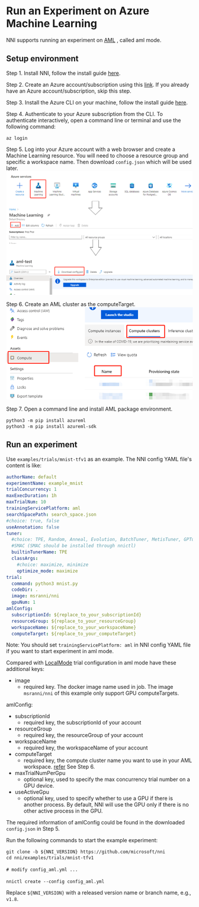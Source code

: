 **Run an Experiment on Azure Machine Learning**
===
NNI supports running an experiment on [AML](https://azure.microsoft.com/en-us/services/machine-learning/) , called aml mode.

## Setup environment
Step 1. Install NNI, follow the install guide [here](../Tutorial/QuickStart.md).   

Step 2. Create an Azure account/subscription using this [link](https://azure.microsoft.com/en-us/free/services/machine-learning/). If you already have an Azure account/subscription, skip this step.

Step 3. Install the Azure CLI on your machine, follow the install guide [here](https://docs.microsoft.com/en-us/cli/azure/install-azure-cli?view=azure-cli-latest).

Step 4. Authenticate to your Azure subscription from the CLI. To authenticate interactively, open a command line or terminal and use the following command:
```
az login
```

Step 5. Log into your Azure account with a web browser and create a Machine Learning resource. You will need to choose a resource group and specific a workspace name. Then download `config.json` which will be used later.
![](../../img/aml_workspace.png)

Step 6. Create an AML cluster as the computeTarget.
![](../../img/aml_cluster.png)

Step 7. Open a command line and install AML package environment.
```
python3 -m pip install azureml
python3 -m pip install azureml-sdk
```

## Run an experiment
Use `examples/trials/mnist-tfv1` as an example. The NNI config YAML file's content is like:

```yaml
authorName: default
experimentName: example_mnist
trialConcurrency: 1
maxExecDuration: 1h
maxTrialNum: 10
trainingServicePlatform: aml
searchSpacePath: search_space.json
#choice: true, false
useAnnotation: false
tuner:
  #choice: TPE, Random, Anneal, Evolution, BatchTuner, MetisTuner, GPTuner
  #SMAC (SMAC should be installed through nnictl)
  builtinTunerName: TPE
  classArgs:
    #choice: maximize, minimize
    optimize_mode: maximize
trial:
  command: python3 mnist.py
  codeDir: .
  image: msranni/nni
  gpuNum: 1
amlConfig:
  subscriptionId: ${replace_to_your_subscriptionId}
  resourceGroup: ${replace_to_your_resourceGroup}
  workspaceName: ${replace_to_your_workspaceName}
  computeTarget: ${replace_to_your_computeTarget}
```

Note: You should set `trainingServicePlatform: aml` in NNI config YAML file if you want to start experiment in aml mode.

Compared with [LocalMode](LocalMode.md) trial configuration in aml mode have these additional keys:
* image
    * required key. The docker image name used in job. The image `msranni/nni` of this example only support GPU computeTargets.

amlConfig:
* subscriptionId
    * required key, the subscriptionId of your account
* resourceGroup
    * required key, the resourceGroup of your account
* workspaceName
    * required key, the workspaceName of your account
* computeTarget
    * required key, the compute cluster name you want to use in your AML workspace. [refer](https://docs.microsoft.com/en-us/azure/machine-learning/concept-compute-target) See Step 6.
* maxTrialNumPerGpu
    * optional key, used to specify the max concurrency trial number on a GPU device.
* useActiveGpu
    * optional key, used to specify whether to use a GPU if there is another process. By default, NNI will use the GPU only if there is no other active process in the GPU.

The required information of amlConfig could be found in the downloaded `config.json` in Step 5.

Run the following commands to start the example experiment:
```
git clone -b ${NNI_VERSION} https://github.com/microsoft/nni
cd nni/examples/trials/mnist-tfv1

# modify config_aml.yml ...

nnictl create --config config_aml.yml
```
Replace `${NNI_VERSION}` with a released version name or branch name, e.g., `v1.8`.
